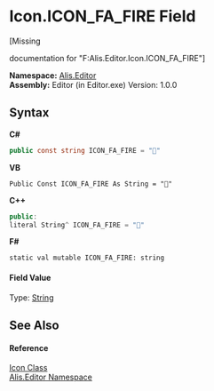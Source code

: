 # Icon.ICON_FA_FIRE Field
 

\[Missing <summary> documentation for "F:Alis.Editor.Icon.ICON_FA_FIRE"\]

**Namespace:**&nbsp;<a href="b150ade4-39de-a232-5f06-d3cdc1b2c538">Alis.Editor</a><br />**Assembly:**&nbsp;Editor (in Editor.exe) Version: 1.0.0

## Syntax

**C#**<br />
``` C#
public const string ICON_FA_FIRE = ""
```

**VB**<br />
``` VB
Public Const ICON_FA_FIRE As String = ""
```

**C++**<br />
``` C++
public:
literal String^ ICON_FA_FIRE = ""
```

**F#**<br />
``` F#
static val mutable ICON_FA_FIRE: string
```


#### Field Value
Type: <a href="https://docs.microsoft.com/dotnet/api/system.string" target="_blank">String</a>

## See Also


#### Reference
<a href="cc0f883c-67f8-f772-c6d7-a60b129f22a7">Icon Class</a><br /><a href="b150ade4-39de-a232-5f06-d3cdc1b2c538">Alis.Editor Namespace</a><br />